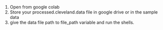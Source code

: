 1. Open from google colab 
2. Store your processed.cleveland.data file in google drive or in the sample data
3. give the data file path to file_path variable and run the shells. 
